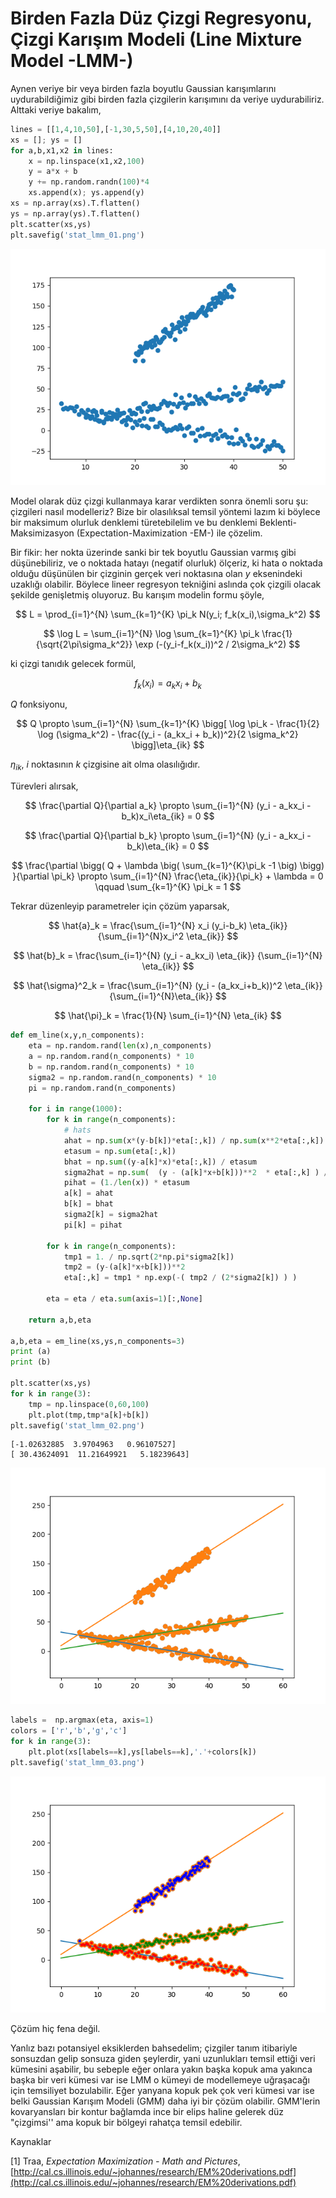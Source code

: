 # Birden Fazla Düz Çizgi Regresyonu, Çizgi Karışım Modeli (Line Mixture Model -LMM-)

Aynen veriye bir veya birden fazla boyutlu Gaussian karışımlarını
uydurabildiğimiz gibi birden fazla çizgilerin karışımını da veriye
uydurabiliriz. Alttaki veriye bakalım,

```python
lines = [[1,4,10,50],[-1,30,5,50],[4,10,20,40]]
xs = []; ys = []
for a,b,x1,x2 in lines:
    x = np.linspace(x1,x2,100)
    y = a*x + b
    y += np.random.randn(100)*4
    xs.append(x); ys.append(y)
xs = np.array(xs).T.flatten()
ys = np.array(ys).T.flatten()
plt.scatter(xs,ys)
plt.savefig('stat_lmm_01.png')
```

![](stat_lmm_01.png)

Model olarak düz çizgi kullanmaya karar verdikten sonra önemli soru şu:
çizgileri nasıl modelleriz? Bize bir olasılıksal temsil yöntemi lazım ki
böylece bir maksimum olurluk denklemi türetebilelim ve bu denklemi
Beklenti-Maksimizasyon (Expectation-Maximization -EM-) ile çözelim.

Bir fikir: her nokta üzerinde sanki bir tek boyutlu Gaussian varmış gibi
düşünebiliriz, ve o noktada hatayı (negatif olurluk) ölçeriz, ki hata o
noktada olduğu düşünülen bir çizginin gerçek veri noktasına olan $y$
eksenindeki uzaklığı olabilir. Böylece lineer regresyon tekniğini aslında
çok çizgili olacak şekilde genişletmiş oluyoruz. Bu karışım modelin formu
şöyle,


$$ 
L = \prod_{i=1}^{N} \sum_{k=1}^{K} \pi_k N(y_i; f_k(x_i),\sigma_k^2)
$$

$$ \log L = \sum_{i=1}^{N} \log \sum_{k=1}^{K} \pi_k 
\frac{1}{\sqrt{2\pi\sigma_k^2}} \exp (-(y_i-f_k(x_i))^2 / 2\sigma_k^2)
$$

ki çizgi tanıdık gelecek formül,

$$ f_k(x_i) = a_kx_i + b_k $$

$Q$ fonksiyonu,

$$ 
Q \propto \sum_{i=1}^{N} \sum_{k=1}^{K} 
\bigg[ \log \pi_k - \frac{1}{2} \log (\sigma_k^2) - 
\frac{(y_i - (a_kx_i + b_k))^2}{2 \sigma_k^2}
\bigg]\eta_{ik}
$$

$\eta_{ik}$, $i$ noktasının $k$ çizgisine ait olma olasılığıdır. 

Türevleri alırsak,

$$ 
\frac{\partial Q}{\partial a_k} \propto
\sum_{i=1}^{N} (y_i - a_kx_i - b_k)x_i\eta_{ik} = 0
$$

$$ 
\frac{\partial Q}{\partial b_k} \propto
\sum_{i=1}^{N} (y_i - a_kx_i - b_k)\eta_{ik} = 0
$$

$$ 
\frac{\partial 
\bigg( Q + \lambda \big( \sum_{k=1}^{K}\pi_k  -1 \big)  \bigg)
}{\partial \pi_k}  \propto
\sum_{i=1}^{N} \frac{\eta_{ik}}{\pi_k} + \lambda = 0 \qquad
\sum_{k=1}^{K} \pi_k = 1
$$

Tekrar düzenleyip parametreler için çözüm yaparsak,


$$ 
\hat{a}_k = \frac{\sum_{i=1}^{N} x_i (y_i-b_k) \eta_{ik}}
{\sum_{i=1}^{N}x_i^2 \eta_{ik}}
$$

$$ 
\hat{b}_k = \frac{\sum_{i=1}^{N} (y_i - a_kx_i) \eta_{ik}}
{\sum_{i=1}^{N} \eta_{ik}}
$$

$$ 
\hat{\sigma}^2_k = \frac{\sum_{i=1}^{N} (y_i - (a_kx_i+b_k))^2 \eta_{ik}}
{\sum_{i=1}^{N}\eta_{ik}}
$$

$$ 
\hat{\pi}_k = \frac{1}{N} \sum_{i=1}^{N} \eta_{ik}
$$


```python
def em_line(x,y,n_components):
    eta = np.random.rand(len(x),n_components)
    a = np.random.rand(n_components) * 10
    b = np.random.rand(n_components) * 10
    sigma2 = np.random.rand(n_components) * 10
    pi = np.random.rand(n_components)

    for i in range(1000):
        for k in range(n_components):
            # hats
            ahat = np.sum(x*(y-b[k])*eta[:,k]) / np.sum(x**2*eta[:,k])
            etasum = np.sum(eta[:,k])
            bhat = np.sum((y-a[k]*x)*eta[:,k]) / etasum
            sigma2hat = np.sum(  (y - (a[k]*x+b[k]))**2  * eta[:,k] ) / etasum 
            pihat = (1./len(x)) * etasum
            a[k] = ahat
            b[k] = bhat
            sigma2[k] = sigma2hat
            pi[k] = pihat

        for k in range(n_components):
            tmp1 = 1. / np.sqrt(2*np.pi*sigma2[k])
            tmp2 = (y-(a[k]*x+b[k]))**2
            eta[:,k] = tmp1 * np.exp(-( tmp2 / (2*sigma2[k]) ) )

        eta = eta / eta.sum(axis=1)[:,None]
        
    return a,b,eta

a,b,eta = em_line(xs,ys,n_components=3)
print (a)
print (b)

plt.scatter(xs,ys)
for k in range(3):
    tmp = np.linspace(0,60,100)
    plt.plot(tmp,tmp*a[k]+b[k])
plt.savefig('stat_lmm_02.png')
```

```
[-1.02632885  3.9704963   0.96107527]
[ 30.43624091  11.21649921   5.18239643]
```

![](stat_lmm_02.png)

```python
labels =  np.argmax(eta, axis=1)
colors = ['r','b','g','c']
for k in range(3):    
    plt.plot(xs[labels==k],ys[labels==k],'.'+colors[k])
plt.savefig('stat_lmm_03.png')
```

![](stat_lmm_03.png)

Çözüm hiç fena değil. 

Yanlız bazı potansiyel eksiklerden bahsedelim; çizgiler tanım itibariyle
sonsuzdan gelip sonsuza giden şeylerdir, yani uzunlukları temsil ettiği
veri kümesini aşabilir, bu sebeple eğer onlara yakın başka kopuk ama
yakınca başka bir veri kümesi var ise LMM o kümeyi de modellemeye
uğraşacağı için temsiliyet bozulabilir. Eğer yanyana kopuk pek çok veri
kümesi var ise belki Gaussian Karışım Modeli (GMM) daha iyi bir çözüm
olabilir. GMM'lerin kovaryansları bir kontur bağlamda ince bir elips haline
gelerek düz "çizgimsi'' ama kopuk bir bölgeyi rahatça temsil edebilir.

Kaynaklar

[1] Traa, *Expectation Maximization - Math and Pictures*,
[http://cal.cs.illinois.edu/~johannes/research/EM%20derivations.pdf](http://cal.cs.illinois.edu/~johannes/research/EM%20derivations.pdf)



